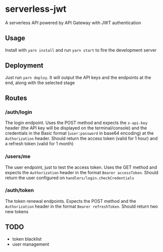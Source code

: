 # serverless-jwt

A serverless API powered by API Gateway with JWT authentication

## Usage

Install with `yarn install` and run `yarn start` to fire the development server

## Deployment

Just run `yarn deploy`. It will output the API keys and the endpoints at the end, along with the selected stage

## Routes

### /auth/login

The login endpoint. Uses the POST method and expects the `x-api-key` header (the API key will be displayed on the terminal/console) and the credentials in the Basic format (`user:password` in base64 encoding) at the `Authorization` header. Should return the access token (valid for 1 hour) and a refresh token (valid for 1 month)

### /users/me

The user endpoint, just to test the access token. Uses the GET method and expects the `Authorization` header in the format `Bearer accessToken`. Should return the user configured on `handlers/login.checkCredentials`

### /auth/token

The token renewal endpoints. Expects the POST method and the `Authorization` header in the format `Bearer refreshToken`. Should return two new tokens

## TODO

- token blacklist
- user management
